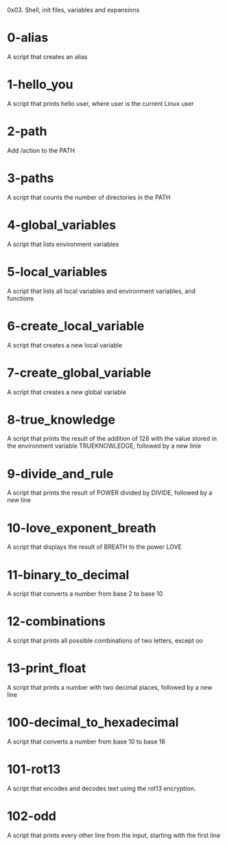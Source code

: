 0x03. Shell, init files, variables and expansions

# 0-alias
A script that creates an alias

# 1-hello_you 
A script that prints hello user, where user is the current Linux user

# 2-path
Add /action to the PATH

# 3-paths
A script that counts the number of directories in the PATH

# 4-global_variables
A script that lists environment variables

# 5-local_variables
A script that lists all local variables and environment variables, and functions

# 6-create_local_variable
A script that creates a new local variable

# 7-create_global_variable
A script that creates a new global variable

# 8-true_knowledge
A script that prints the result of the addition of 128 with the value stored in the environment variable TRUEKNOWLEDGE, followed by a new linie

# 9-divide_and_rule
A script that prints the result of POWER divided by DIVIDE, followed by a new line

# 10-love_exponent_breath
A script that displays the result of BREATH to the power LOVE

# 11-binary_to_decimal
A script that converts a number from base 2 to base 10

# 12-combinations
A script that prints all possible combinations of two letters, except oo

# 13-print_float
A script that prints a number with two decimal places, followed by a new line

# 100-decimal_to_hexadecimal
A script that converts a number from base 10 to base 16

# 101-rot13
A script that encodes and decodes text using the rot13 encryption.

# 102-odd
A script that prints every other line from the input, starting with the first line
